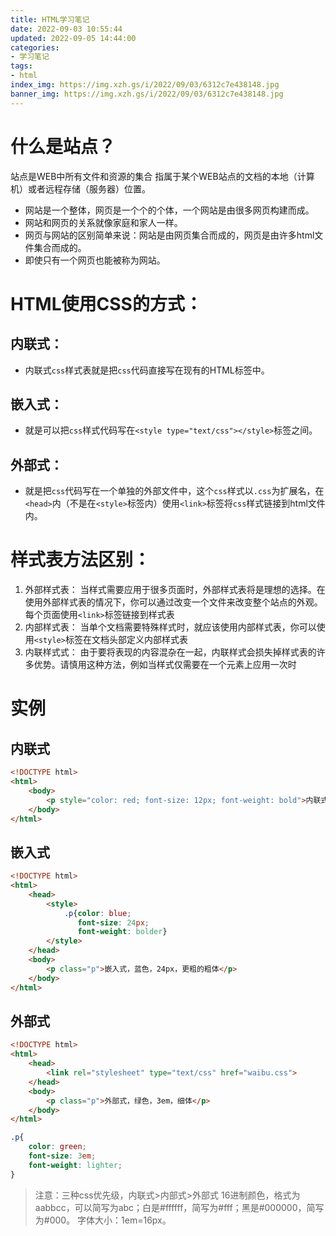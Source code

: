 ```yaml
---
title: HTML学习笔记
date: 2022-09-03 10:55:44
updated: 2022-09-05 14:44:00
categories: 
- 学习笔记
tags: 
- html
index_img: https://img.xzh.gs/i/2022/09/03/6312c7e438148.jpg
banner_img: https://img.xzh.gs/i/2022/09/03/6312c7e438148.jpg
---
```

# 什么是站点？
站点是WEB中所有文件和资源的集合
指属于某个WEB站点的文档的本地（计算机）或者远程存储（服务器）位置。

 - 网站是一个整体，网页是一个个的个体，一个网站是由很多网页构建而成。
 - 网站和网页的关系就像家庭和家人一样。
 - 网页与网站的区别简单来说：网站是由网页集合而成的，网页是由许多html文件集合而成的。
 - 即使只有一个网页也能被称为网站。

# HTML使用CSS的方式：
## 内联式：
 - 内联式```css```样式表就是把```css```代码直接写在现有的HTML标签中。
## 嵌入式：
 - 就是可以把```css```样式代码写在```<style type="text/css"></style>```标签之间。
## 外部式：
 - 就是把```css```代码写在一个单独的外部文件中，这个```css```样式以```.css```为扩展名，在```<head>```内（不是在```<style>```标签内）使用```<link>```标签将```css```样式链接到html文件内。

# 样式表方法区别：
1. 外部样式表：
当样式需要应用于很多页面时，外部样式表将是理想的选择。在使用外部样式表的情况下，你可以通过改变一个文件来改变整个站点的外观。每个页面使用```<link>```标签链接到样式表
2. 内部样式表：
当单个文档需要特殊样式时，就应该使用内部样式表，你可以使用```<style>```标签在文档头部定义内部样式表
3. 内联样式式：
由于要将表现的内容混杂在一起，内联样式会损失掉样式表的许多优势。请慎用这种方法，例如当样式仅需要在一个元素上应用一次时

# 实例
## 内联式
```html
<!DOCTYPE html>
<html>
    <body>
        <p style="color: red; font-size: 12px; font-weight: bold">内联式，红色，12px，粗体<p>
    </body>
</html>
```
## 嵌入式
```html
<!DOCTYPE html>
<html>
    <head>
        <style>
            .p{color: blue;
               font-size: 24px;
               font-weight: bolder}
        </style>
    </head>
    <body>
        <p class="p">嵌入式，蓝色，24px，更粗的粗体</p>
    </body>
</html>
```
## 外部式
```html
<!DOCTYPE html>
<html>
    <head>
        <link rel="stylesheet" type="text/css" href="waibu.css">
    </head>
    <body>
        <p class="p">外部式，绿色，3em，细体</p>
    </body>
</html>
```
```css
.p{
    color: green;
    font-size: 3em;
    font-weight: lighter;
}
```


> 注意：三种css优先级，内联式>内部式>外部式
> 16进制颜色，格式为aabbcc，可以简写为abc；白是#ffffff，简写为#fff；黑是#000000，简写为#000。
> 字体大小：1em=16px。